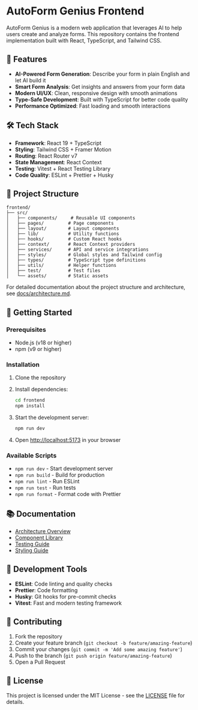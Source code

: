 # AutoForm Genius Frontend

AutoForm Genius is a modern web application that leverages AI to help users create and analyze forms. This repository contains the frontend implementation built with React, TypeScript, and Tailwind CSS.

## 🚀 Features

- **AI-Powered Form Generation**: Describe your form in plain English and let AI build it
- **Smart Form Analysis**: Get insights and answers from your form data
- **Modern UI/UX**: Clean, responsive design with smooth animations
- **Type-Safe Development**: Built with TypeScript for better code quality
- **Performance Optimized**: Fast loading and smooth interactions

## 🛠 Tech Stack

- **Framework**: React 19 + TypeScript
- **Styling**: Tailwind CSS + Framer Motion
- **Routing**: React Router v7
- **State Management**: React Context
- **Testing**: Vitest + React Testing Library
- **Code Quality**: ESLint + Prettier + Husky

## 📁 Project Structure

```
frontend/
├── src/
│   ├── components/     # Reusable UI components
│   ├── pages/         # Page components
│   ├── layout/        # Layout components
│   ├── lib/           # Utility functions
│   ├── hooks/         # Custom React hooks
│   ├── context/       # React Context providers
│   ├── services/      # API and service integrations
│   ├── styles/        # Global styles and Tailwind config
│   ├── types/         # TypeScript type definitions
│   ├── utils/         # Helper functions
│   ├── test/          # Test files
│   └── assets/        # Static assets
```

For detailed documentation about the project structure and architecture, see [docs/architecture.md](docs/architecture.md).

## 🚀 Getting Started

### Prerequisites

- Node.js (v18 or higher)
- npm (v9 or higher)

### Installation

1. Clone the repository
2. Install dependencies:
   ```bash
   cd frontend
   npm install
   ```

3. Start the development server:
   ```bash
   npm run dev
   ```

4. Open [http://localhost:5173](http://localhost:5173) in your browser

### Available Scripts

- `npm run dev` - Start development server
- `npm run build` - Build for production
- `npm run lint` - Run ESLint
- `npm run test` - Run tests
- `npm run format` - Format code with Prettier

## 📚 Documentation

- [Architecture Overview](docs/architecture.md)
- [Component Library](docs/components.md)
- [Testing Guide](docs/testing.md)
- [Styling Guide](docs/styling.md)

## 🔧 Development Tools

- **ESLint**: Code linting and quality checks
- **Prettier**: Code formatting
- **Husky**: Git hooks for pre-commit checks
- **Vitest**: Fast and modern testing framework

## 🤝 Contributing

1. Fork the repository
2. Create your feature branch (`git checkout -b feature/amazing-feature`)
3. Commit your changes (`git commit -m 'Add some amazing feature'`)
4. Push to the branch (`git push origin feature/amazing-feature`)
5. Open a Pull Request

## 📝 License

This project is licensed under the MIT License - see the [LICENSE](LICENSE) file for details.
